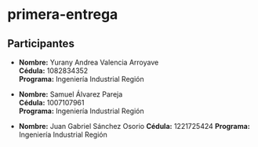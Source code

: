 # primera-entrega

## Participantes

- **Nombre:** Yurany Andrea Valencia Arroyave  
  **Cédula:** 1082834352  
  **Programa:** Ingeniería Industrial Región
  
- **Nombre:** Samuel Álvarez Pareja  
  **Cédula:** 1007107961  
  **Programa:** Ingeniería Industrial Región

- **Nombre:** Juan Gabriel Sánchez Osorio 
  **Cédula:** 1221725424 
  **Programa:** Ingeniería Industrial Región

